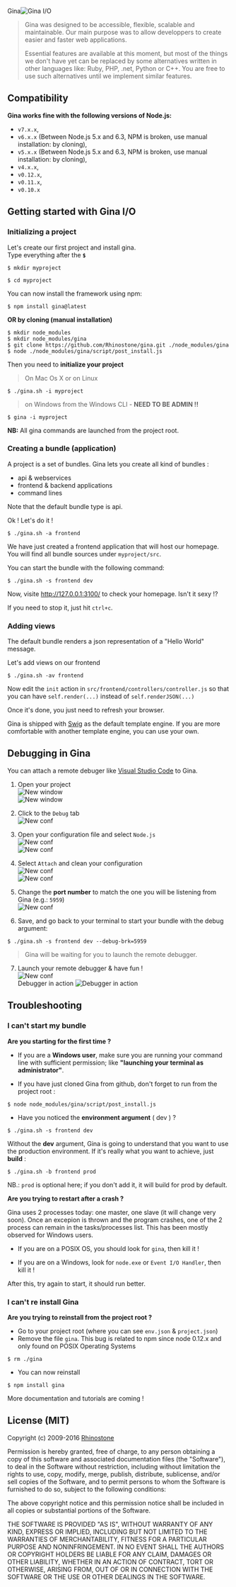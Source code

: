  Gina![Gina I/O](https://raw.githubusercontent.com/Rhinostone/gina/master/core/asset/img/favicon-16x16.png)   

>  Gina was designed to be accessible, flexible, scalable and maintainable. Our main purpose was to allow developpers to create easier and faster web applications.
>  
> Essential features are available at this moment, but most of the things we don't have yet can be replaced by some alternatives written in other languages like: Ruby, PHP, .net, Python or C++. You are free to use such alternatives until we implement similar features.   



## Compatibility

__Gina works fine with the following versions of Node.js:__
- `v7.x.x`,
- `v6.x.x` (Between Node.js 5.x and 6.3, NPM is broken, use manual installation: by cloning),
- `v5.x.x` (Between Node.js 5.x and 6.3, NPM is broken, use manual installation: by cloning),
- `v4.x.x`,
- `v0.12.x`, 
- `v0.11.x`,
- `v0.10.x`


## Getting started with Gina I/O

### Initializing a project
Let's create our first project and install gina.   
Type everything after the __`$`__

``` tty
$ mkdir myproject
```

``` tty
$ cd myproject
```

You can now install the framework using npm:

```  tty
$ npm install gina@latest
```
**OR by cloning (manual installation)**
```tty
$ mkdir node_modules
$ mkdir node_modules/gina
$ git clone https://github.com/Rhinostone/gina.git ./node_modules/gina
$ node ./node_modules/gina/script/post_install.js
```

Then you need to __initialize your project__

> On Mac Os X or on Linux

```  tty
$ ./gina.sh -i myproject
```

> on Windows from the Windows CLI - __NEED TO BE ADMIN !!__

```  tty
$ gina -i myproject
```


__NB:__ All gina commands are launched from the project root.

### Creating a bundle (application)

A project is a set of bundles. Gina lets you create all kind of bundles :
* api & webservices
* frontend & backend applications
* command lines

Note that the default bundle type is api.

Ok ! Let's do it !

``` tty
$ ./gina.sh -a frontend
```

We have just created a frontend application that will host our homepage.
You will find all bundle sources under `myproject/src`.

You can start the bundle with the following command:

```tty
$ ./gina.sh -s frontend dev
```
Now, visite http://127.0.0.1:3100/  to check your homepage.
Isn't it sexy !?

If you need to stop it, just hit `ctrl+c`.


### Adding views

The default bundle renders a json representation of a "Hello World" message.

Let's add views on our frontend

```tty
$ ./gina.sh -av frontend
```
Now edit the `init` action in `src/frontend/controllers/controller.js` so that you can have `self.render(...)` instead of `self.renderJSON(...)`

Once it's done, you just need to refresh your browser.

Gina is shipped with [Swig](http://node-swig.github.io/swig-templates/docs/) as the default template engine. If you are more comfortable with another template engine, you can use your own.

## Debugging in Gina

You can attach a remote debuger like [Visual Studio Code](https://code.visualstudio.com/Download) to Gina.

1. Open your project   
![New window](./documentation/img/debug-new1.png)   
![New window](./documentation/img/debug-new2.png)   
2. Click to the `Debug` tab   
![New conf](./documentation/img/debug-conf1.png)   
3. Open your configuration file and select `Node.js`   
![New conf](./documentation/img/debug-conf2.png)   
![New conf](./documentation/img/debug-conf3.png)   
4. Select `Attach` and clean your configuration   
![New conf](./documentation/img/debug-conf4.png)   
![New conf](./documentation/img/debug-conf5.png)   
5. Change the __port number__ to match the one you will be listening from Gina (e.g.: `5959`)   
![New conf](./documentation/img/debug-conf6.png)   

6. Save, and go back to your terminal to start your bundle with the debug argument:
```tty 
$ ./gina.sh -s frontend dev --debug-brk=5959
```
> Gina will be waiting for you to launch the remote debugger.

7. Launch your remote debugger & have fun !   
![New conf](./documentation/img/debug-conf7.png)   
	Debugger in action
    ![Debugger in action](./documentation/img/debug-start.png)   

## Troubleshooting

### I can't start my bundle

__Are you starting for the first time ?__

- If you are a __Windows user__, make sure you are running your command line with sufficient permission; like __"launching your terminal as administrator"__.


- If you have just cloned Gina from github, don't forget to run from the project root :
```tty
$ node node_modules/gina/script/post_install.js
```

- Have you noticed the __environment argument__ ( dev ) ?
``` tty
$ ./gina.sh -s frontend dev
```
Without the __dev__ argument, Gina is going to understand that you want to use the production environment. If it's really what you want to achieve, just __build__ :
```tty
$ ./gina.sh -b frontend prod
```
NB.: `prod` is optional here; if you don't add it, it will build for prod by default.


__Are you trying to restart after a crash ?__

Gina uses 2 processes today: one master, one slave (it will change very soon). Once an excepion is thrown and the program crashes, one of the 2 process can remain in the tasks/processes list.
This has been mostly observed for Windows users.

- If you are on a POSIX OS, you should look for `gina`, then kill it !

- If you are on a Windows, look for `node.exe` or  `Event I/O Handler`, then kill it !

After this, try again to start, it should run better.

### I can't re install Gina

__Are you trying to reinstall from the project root ?__

- Go to your project root (where you can see `env.json` & `project.json`)
- Remove the file `gina`. This bug is related to npm since node 0.12.x and only found on POSIX Operating Systems
``` tty
$ rm ./gina
```
- You can now reinstall
``` tty
$ npm install gina
```


More documentation and tutorials are coming !


## License (MIT)

Copyright (c) 2009-2016 [Rhinostone](http://www.rhinostone.com/)

Permission is hereby granted, free of charge, to any person obtaining a copy
of this software and associated documentation files (the "Software"), to deal
in the Software without restriction, including without limitation the rights
to use, copy, modify, merge, publish, distribute, sublicense, and/or sell
copies of the Software, and to permit persons to whom the Software is furnished
to do so, subject to the following conditions:

The above copyright notice and this permission notice shall be included in all
copies or substantial portions of the Software.

THE SOFTWARE IS PROVIDED "AS IS", WITHOUT WARRANTY OF ANY KIND, EXPRESS OR
IMPLIED, INCLUDING BUT NOT LIMITED TO THE WARRANTIES OF MERCHANTABILITY,
FITNESS FOR A PARTICULAR PURPOSE AND NONINFRINGEMENT. IN NO EVENT SHALL THE
AUTHORS OR COPYRIGHT HOLDERS BE LIABLE FOR ANY CLAIM, DAMAGES OR OTHER
LIABILITY, WHETHER IN AN ACTION OF CONTRACT, TORT OR OTHERWISE, ARISING FROM,
OUT OF OR IN CONNECTION WITH THE SOFTWARE OR THE USE OR OTHER DEALINGS IN
THE SOFTWARE.